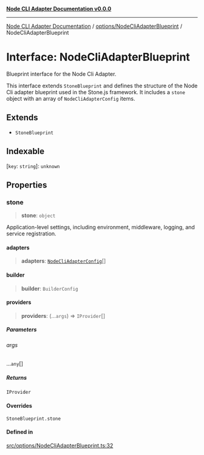 [**Node CLI Adapter Documentation v0.0.0**](../../../README.md)

***

[Node CLI Adapter Documentation](../../../modules.md) / [options/NodeCliAdapterBlueprint](../README.md) / NodeCliAdapterBlueprint

# Interface: NodeCliAdapterBlueprint

Blueprint interface for the Node Cli Adapter.

This interface extends `StoneBlueprint` and defines the structure of the
Node Cli adapter blueprint used in the Stone.js framework. It includes
a `stone` object with an array of `NodeCliAdapterConfig` items.

## Extends

- `StoneBlueprint`

## Indexable

 \[`key`: `string`\]: `unknown`

## Properties

### stone

> **stone**: `object`

Application-level settings, including environment, middleware, logging, and service registration.

#### adapters

> **adapters**: [`NodeCliAdapterConfig`](NodeCliAdapterConfig.md)[]

#### builder

> **builder**: `BuilderConfig`

#### providers

> **providers**: (...`args`) => `IProvider`[]

##### Parameters

###### args

...`any`[]

##### Returns

`IProvider`

#### Overrides

`StoneBlueprint.stone`

#### Defined in

[src/options/NodeCliAdapterBlueprint.ts:32](https://github.com/stonemjs/node-cli-adapter/blob/51fcc01bbd0eb589538cce80e62e720559e5481a/src/options/NodeCliAdapterBlueprint.ts#L32)
